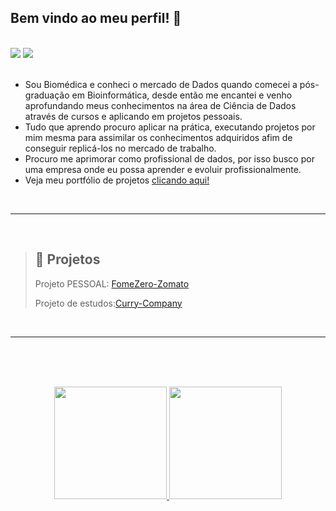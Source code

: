 
 ## Bem vindo ao meu perfil! :star2:
 
<br>
<div><a href = "mailto:talitha.lhk@gmail.com"><img src="https://img.shields.io/badge/Gmail-D14836?style=for-the-badge&logo=gmail&logoColor=white" target="_blank"></a>
<a href="https://www.linkedin.com/in/talitha-stella/" target="_blank"><img src="https://img.shields.io/badge/-LinkedIn-%230077B5?style=for-the-badge&logo=linkedin&logoColor=white" target="_blank"></a>   
</div>
<br>

* Sou Biomédica e conheci o mercado de Dados quando comecei a pós-graduação em Bioinformática, desde 
então me encantei e venho aprofundando meus conhecimentos na área de Ciência de Dados através de cursos e aplicando em projetos 
pessoais.
* Tudo que aprendo procuro aplicar na prática, executando projetos por mim mesma para assimilar os conhecimentos adquiridos afim de conseguir replicá-los no mercado de trabalho. 
* Procuro me aprimorar como profissional de dados, por isso busco por uma empresa onde eu possa 
aprender e evoluir profissionalmente.
* Veja meu portfólio de projetos <a href = "https://talithastella.github.io/portfolio_projetos/">clicando aqui!</a>
<br>

<hr>
<br>

> <H2>🔭 Projetos</H2>
> 
>Projeto PESSOAL: [FomeZero-Zomato](https://github.com/TalithaStella/fomezero_zomato)
>
>Projeto de estudos:[Curry-Company](https://github.com/TalithaStella/Curry_Company)

<br><hr><br>
<br><br>

<p align="center">
<a href="https://github.com/TalithaStella">
  <img height="180em" src="https://github-readme-stats-eight-theta.vercel.app/api?username=TalithaStella&show_icons=true&theme=dracula&include_all_commits=true&count_private=true"/>
  <img height="180em" src="https://github-readme-stats-eight-theta.vercel.app/api/top-langs/?username=TalithaStella&layout=compact&langs_count=8&theme=dracula"/>
</a>
</p>

